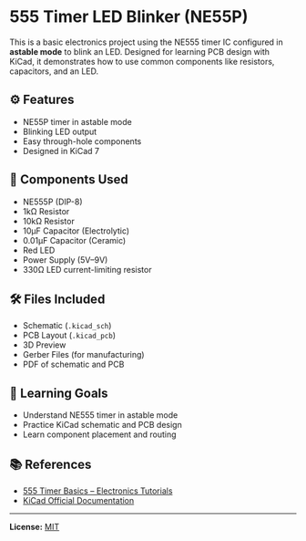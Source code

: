 # 555 Timer LED Blinker (NE55P)

This is a basic electronics project using the NE555 timer IC configured in **astable mode** to blink an LED. Designed for learning PCB design with KiCad, it demonstrates how to use common components like resistors, capacitors, and an LED.

## ⚙️ Features
- NE55P timer in astable mode
- Blinking LED output
- Easy through-hole components
- Designed in KiCad 7

## 🧰 Components Used
- NE555P (DIP-8)
- 1kΩ Resistor
- 10kΩ Resistor
- 10µF Capacitor (Electrolytic)
- 0.01µF Capacitor (Ceramic)
- Red LED
- Power Supply (5V–9V)
- 330Ω LED current-limiting resistor

## 🛠️ Files Included
- Schematic (`.kicad_sch`)
- PCB Layout (`.kicad_pcb`)
- 3D Preview
- Gerber Files (for manufacturing)
- PDF of schematic and PCB

## 🧪 Learning Goals
- Understand NE555 timer in astable mode
- Practice KiCad schematic and PCB design
- Learn component placement and routing


## 📚 References
- [555 Timer Basics – Electronics Tutorials](https://www.electronics-tutorials.ws/waveforms/555_timer.html)
- [KiCad Official Documentation](https://docs.kicad.org/)

---

**License:** [MIT](LICENSE)
